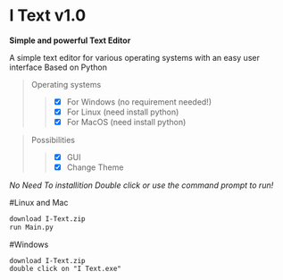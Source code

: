 # I Text v1.0
**Simple and powerful Text Editor**

A simple text editor for various operating systems with an easy user interface
Based on Python


> Operating systems
>> - [x] For Windows (no requirement needed!)
>> - [x] For Linux (need install python)
>> - [x] For MacOS (need install python)

> Possibilities 
>> - [x] GUI
>> - [x] Change Theme


*No Need To installition Double click or use the command prompt to run!*

#Linux and Mac
```bash
download I-Text.zip
run Main.py
```

#Windows
```
download I-Text.zip
double click on "I Text.exe"
```
